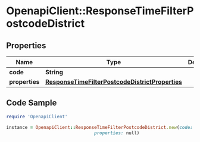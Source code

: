 # OpenapiClient::ResponseTimeFilterPostcodeDistrict

## Properties

Name | Type | Description | Notes
------------ | ------------- | ------------- | -------------
**code** | **String** |  | 
**properties** | [**ResponseTimeFilterPostcodeDistrictProperties**](ResponseTimeFilterPostcodeDistrictProperties.md) |  | 

## Code Sample

```ruby
require 'OpenapiClient'

instance = OpenapiClient::ResponseTimeFilterPostcodeDistrict.new(code: null,
                                 properties: null)
```


